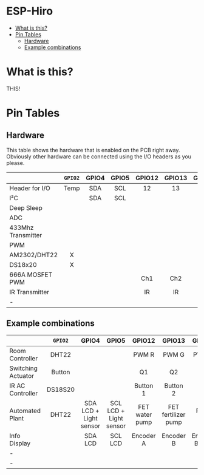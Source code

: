 # ESP-Hiro <!-- omit in toc --> 

- [What is this?](#what-is-this)
- [Pin Tables](#pin-tables)
  - [Hardware](#hardware)
  - [Example combinations](#example-combinations)

# What is this?

THIS!

# Pin Tables

## Hardware

This table shows the hardware that is enabled on the PCB right away. Obviously other hardware can be connected using the I/O headers as you please.

|                    | `GPIO2` | GPIO4 | GPIO5 | GPIO12 | GPIO13 | GPIO14 | `GPIO15` | `GPIO16` | `ADC` |
| ------------------ | :-----: | :---: | :---: | :----: | :----: | :----: | :------: | :------: | :---: |
| Header for I/O     |  Temp   |  SDA  |  SCL  |   12   |   13   |   14   |    15    |    16    |  ADC  |
| I²C                |         |  SDA  |  SCL  |        |        |        |          |          |       |
| Deep Sleep         |         |       |       |        |        |        | Disable  |   RST    |       |
| ADC                |         |       |       |        |        |        |          |          |   X   |
| 433Mhz Transmitter |         |       |       |        |        |        |    X     |          |       |
| PWM                |         |       |       |        |        |        |          |          |       |
| AM2302/DHT22       |    X    |       |       |        |        |        |          |          |       |
| DS18x20            |    X    |       |       |        |        |        |          |          |       |
| 666A MOSFET PWM    |         |       |       |  Ch1   |  Ch2   |  Ch3   |   Ch4    |   Ch5    |       |
| IR Transmitter     |         |       |       |   IR   |   IR   |   IR   |    IR    |    IR    |       |
| -                  |         |       |       |        |        |        |          |          |       |


## Example combinations

|                    | `GPIO2` |         GPIO4          |         GPIO5          |     GPIO12     |       GPIO13        |     GPIO14     |   `GPIO15`   |  `GPIO16`   |     `ADC`     |
| ------------------ | :-----: | :--------------------: | :--------------------: | :------------: | :-----------------: | :------------: | :----------: | :---------: | :-----------: |
| Room Controller    |  DHT22  |                        |                        |     PWM R      |        PWM G        |     PWM B      |    PWM W     | PWM Heating |               |
| Switching Actuator | Button  |                        |                        |       Q1       |         Q2          |       Q3       |      Q4      |     Q5      |               |
| IR AC Controller   | DS18S20 |                        |                        |    Button 1    |      Button 2       |                |              |     IR      |               |
| Automated Plant    |  DHT22  | SDA LCD + Light sensor | SCL LCD + Light sensor | FET water pump | FET fertilizer pump |   PWM light    | SR04 Trigger |  SR04 Echo  | Soil Moisture |
| Info Display       |         |        SDA LCD         |        SCL LCD         |   Encoder A    |      Encoder B      | Encoder Button |              |             |               |
| -                  |         |                        |                        |                |                     |                |              |             |               |
| -                  |         |                        |                        |                |                     |                |              |             |               |
